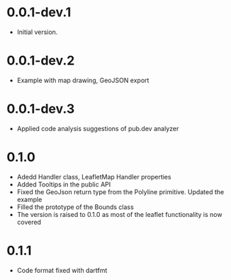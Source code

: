 # 0.0.1-dev.1
* Initial version. 
  
# 0.0.1-dev.2
* Example with map drawing, GeoJSON export

# 0.0.1-dev.3
* Applied code analysis suggestions of pub.dev analyzer

# 0.1.0
* Adedd Handler class, LeafletMap Handler properties 
* Added Tooltips in the public API
* Fixed the GeoJson return type from the Polyline primitive. Updated the example
* Filled the prototype of the Bounds class
* The version is raised to 0.1.0 as most of the leaflet functionality is now covered

# 0.1.1 
* Code format fixed with dartfmt
